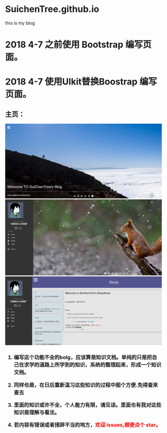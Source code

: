 # SuichenTree.github.io
this is my blog

# 2018 4-7 之前使用 Bootstrap 编写页面。
# 2018 4-7 使用Ulkit替换Boostrap 编写页面。

## 主页：

![readme1.png](./index_img/readme1.png)
![readme2.png](./index_img/readme2.png)
![readme2.png](./index_img/readme3.png)


<h3>

1. 编写这个功能不全的bolg，应该算是知识文档。单纯的只是把自己在求学的道路上所学到的知识，系统的整理起来，形成一个知识文档。


2. 同样也是，在日后重新温习这些知识的过程中图个方便.免得查来查去


3. 里面的知识或许不全，个人能力有限，请见谅。里面也有我对这些知识是理解与看法。


4. 若内容有错误或者措辞不当的地方，<font color="red">欢迎 issues,顺便点个 star。</font>
</h3>